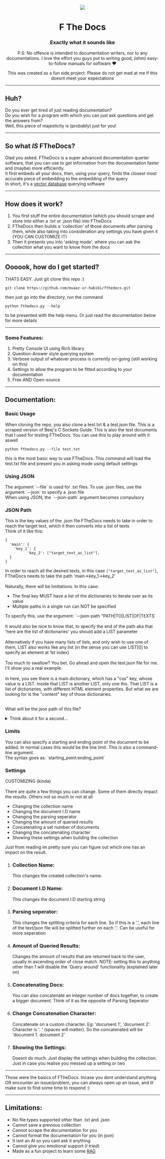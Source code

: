 <p align="center">
  <img src="https://github.com/user-attachments/assets/3483ce0e-f850-49c8-988b-3102f390a8cc">
</p>
<h1 align="center">F The Docs</h1>
<h3 align="center">Exactly what it sounds like</h3>
<p align="center">P.S: No offence is intended to documentation writers, nor to any documentations. I love the effort you guys put to writing good, <i>(ahm)</i> easy-to-follow manuals for software ❤️</p>
<p align="center">This was created as a fun side project. Please do not get mad at me if this doesnt meet your expectations</p>
<hr>
<h2>Huh?</h2>
<p>
  Do you ever get tired of just reading documentation?<br>
  Do you wish for a program with which you can just ask questions and get the answers from?<br>
  Well, this piece of majesticity is (probably) just for you!
</p>
<hr>
<h2>So what <i>IS</i> FTheDocs?</h2>
<p>
  Glad you asked. FTheDocs is a super advanced documentation querier software, that you can use to get information from the documentation faster and (maybe) more efficiently.<br>
  It first embeds all your docs, then, using your query, finds the closest most accurate piece of embedding to the embedding of the query<br>
  In short, it's a <a href="https://www.google.com/search?q=what+is+a+vector+database">vector database</a> querying software
</p>
<hr>
<h2>How does it work?</h2>
<ol>
  <li>You first stuff the entire documentation (which you should scrape and store into either a .txt or .json file) into FTheDocs</li>
  <li>FTheDocs then builds a 'collection' of those documents after parsing them, while also taking into consideration any settings you have given it (YOU CAN CUSTOMIZE IT)</li>
  <li>Then it presents you into 'asking mode', where you can ask the collection what you want to know from the docs</li>
</ol>
<hr>
<h2>Oooook, how do I get started?</h2>
<p>THATS EASY. Just git clone this repo :)</p>

```
git clone https://github.com/muaaz-ur-habibi/fthedocs.git
```
then just go into the directory, run the command

```
python fthedocs.py --help
```
to be presented with the help menu. Or just read the documentation below for more details
<hr>
<h3>Some Features:</h3>
<ol>
  <li>Pretty Console UI using Rich library</li>
  <li>Question-Answer style querying system</li>
  <li>Verbose output of whatever process is currently on-going (still working on this)</li>
  <li>Settings to allow the program to be fitted according to your documentation</li>
  <li>Free AND Open-source</li>
</ol>
<hr>
<h2>Documentation:</h2>
<h3>Basic Usage</h3>
<p>
  When cloning the repo, you also clone a test.txt & a test.json file. This is a scraped version of Beej's C Sockets Guide. This is also the test documents that I used for testing FTheDocs. You can use this to play around with it aswell<br>
  
  ```
  python fthedocs.py --file test.txt
  ```
  this is the most basic way to use FTheDocs. This command will load the test.txt file and present you in asking mode using default settings
</p>
<h3>Using JSON</h3>
<p>
  The argument `--file` is used for .txt files. To use .json files, use the argument `--json` to specify a .json file<br>
  When using JSON, the `--json-path` argument becomes compulsory
</p>
<h3>JSON Path</h3>
<p>
  This is the key values of the .json file FTheDocs needs to take in order to reach the target text, which it then converts into a list of texts<br>
  Think of it like this:<br>
  
  ```
  {
    'main': {
      'key_1': {
            'key_2': ["target_text_as_list"],
    }
  }
  ```
  In order to reach all the desired texts, in this case `["target_text_as_list"]`, FTheDocs needs to take the path 'main->key_1->key_2'<br><br>
  Naturally, there will be limitations. In this case:
  <ul>
    <li>The final key MUST have a list of the dictionaries to iterate over as its value</li>
    <li>Multiple paths in a single run can NOT be specified</li>
  </ul>
  To specify this, use the argument: `--json-path "PATH|TO|LIST|OF|TEXTS`<br><br>
  It would also be nice to know that, to specify the end of the path aka that 'here are the list of dictionaries' you should add a LIST parameter<br><br>
  Alternatively if you have many lists of lists, and only wish to use one of them, LIST also works like any list (in the sense you can use LIST[0] to specify an element at 1st index)<br><br>
  Too much to swallow? You bet. Go ahead and open the test.json file for me. I'll show you a real example.<br>
  <br>
  In here, you see there is a main dictionary, which has a "css" key, whose value is a LIST. Inside that LIST is another LIST, only one tho. That LIST is a list of dictionaries, with different HTML element properties. But what we are looking for is the "content" key of those dictionaries.<br><br>

  What will be the json path of this file?<br>
  <details>
    <summary>Think about it for a second...</summary>
      That would be "css|LIST[0]|LIST|content"<br><br>
      First fthedocs would go into 'css', there it will find a LIST, but we only need the 0th one, so we specified 'LIST[0]'. After that is another LIST, this one containing all the dictionaries, whose key that we need is 'content'
    
  </details>
</p>
<h3>Limits</h3>
<p>
  You can also specify a starting and ending point of the document to be added. In normal cases this would be the line limit. This is also a command-line argument.<br>
  The syntax goes as: `starting_point:ending_point`
</p>
<h3>Settings</h3>
<p>
  CUSTOMIZING (kinda)<br><br>
  There are quite a few things you can change. Some of them directly impact the results. Others not so much or not at all
  <ul>
    <li>Changing the collection name</li>
    <li>Changing the document I.D name</li>
    <li>Changing the parsing seperator</li>
    <li>Changing the amount of queried results</li>
    <li>Concatenating a set number of documents</li>
    <li>Changing the concatenating character</li>
    <li>Showing these settings when building the collection</li>
  </ul>
  Just from reading im pretty sure you can figure out which one has an impact on the result.<br>
</p>
<ol>
  <li><h3>Collection Name:</h3>This changes the created collection's name.</li>
  <li><h3>Document I.D Name:</h3>This changes the document I.D starting string</li>
  <li><h3>Parsing seperator:</h3>This changes the splitting criteria for each line. So if this is a '.', each line of the text/json file will be splitted further on each '.'. Can be useful for more seperation</li>
  <li><h3>Amount of Queried Results:</h3>Changes the amount of results that are returned back to the user, usually in ascending order of close match. NOTE: setting this to anything other than 1 will disable the 'Query around' functionality (explained later on)</li>
  <li><h3>Concatenating Docs:</h3>You can also concatenate an integer number of docs together, to create a bigger document. Think of it as the opposite of Parsing Seperator</li>
  <li><h3>Change Concatenation Character:</h3>Concatenate on a custom character. Eg: 'document 1', 'document 2'. Character is '. ' (spaces will matter). So the concatenated will be 'document 1. document 2'</li>
  <li><h3>Showing the Settings:</h3>Doesnt do much. Just display the settings when building the collection. Just in case you realise you messed up a setting or two</li>
</ol>
<hr>
Those were the basics of FTheDocs. Incase you dont understand anything OR encounter an issue/problem, you can always open up an issue, and ill make sure to find some time to respond :)
<hr>
<h2>Limitations:</h2>
<ul>
  <li>No file types supported other than .txt and .json</li>
  <li>Cannot save a previous collection</li>
  <li>Cannot scrape the documentation for you</li>
  <li>Cannot format the documentation for you (in json)</li>
  <li>It isnt an AI so you cant ask it anything</li>
  <li>Cannot give you emotional support (<i>I tried</i>)</li>
  <li>Made as a fun project to learn some <a href="https://www.google.com/search?q=What+Is+Retrieval+Augmented+Generation">RAG</a></li>
</ul>
